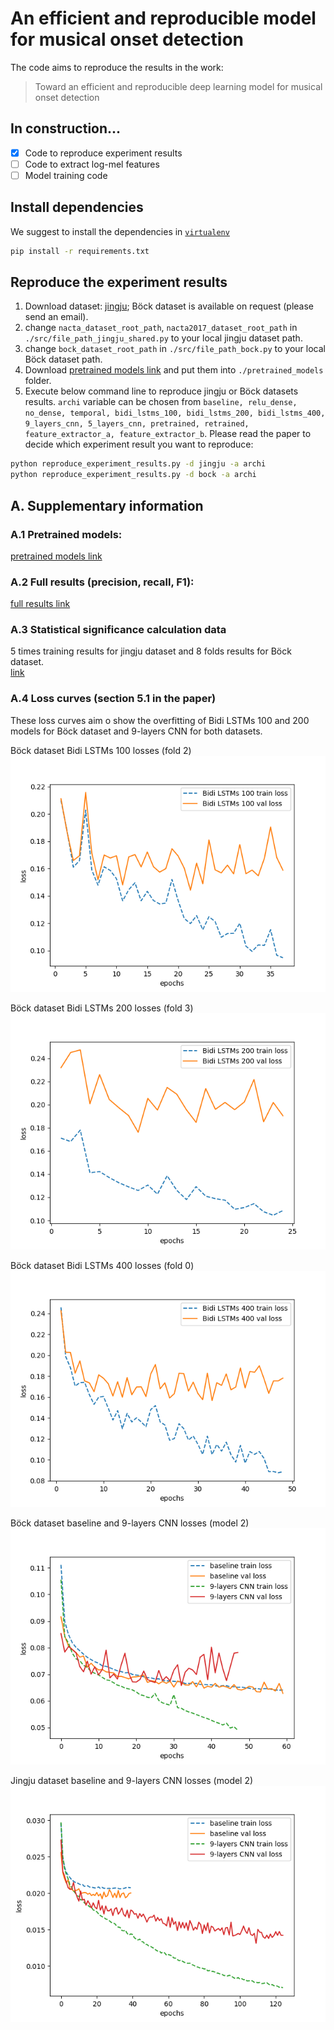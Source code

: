 # An efficient and reproducible model for musical onset detection

The code aims to reproduce the results in the work:
>Toward an efficient and reproducible deep learning model for musical onset detection
## In construction...
- [x] Code to reproduce experiment results
- [ ] Code to extract log-mel features
- [ ] Model training code
## Install dependencies
We suggest to install the dependencies in [`virtualenv`](https://virtualenv.pypa.io/en/stable/)
```bash
pip install -r requirements.txt
```
## Reproduce the experiment results
1. Download dataset: [jingju](https://drive.google.com/open?id=17mo5FuWyEHkCFRExKRLGXFcQk2n-jMEW); Böck dataset
is available on request (please send an email).
2. change `nacta_dataset_root_path`, `nacta2017_dataset_root_path` in `./src/file_path_jingju_shared.py` to
your local jingju dataset path.
3. change `bock_dataset_root_path` in `./src/file_path_bock.py` to your local Böck dataset path.
4. Download [pretrained models link](https://drive.google.com/open?id=1DFB53P4Fz_ixoVFd9fMpW7nvstaK_wuA) and put
them into `./pretrained_models` folder.
4. Execute below command line to reproduce jingju or Böck datasets results. `archi` variable can be 
chosen from `baseline, relu_dense, no_dense, temporal, bidi_lstms_100, bidi_lstms_200, bidi_lstms_400,
9_layers_cnn, 5_layers_cnn, pretrained, retrained, feature_extractor_a, feature_extractor_b`. Please
read the paper to decide which experiment result you want to reproduce:
```bash
python reproduce_experiment_results.py -d jingju -a archi  
python reproduce_experiment_results.py -d bock -a archi
```
## A. Supplementary information
### A.1 Pretrained models:
[pretrained models link](https://drive.google.com/open?id=1DFB53P4Fz_ixoVFd9fMpW7nvstaK_wuA)

### A.2 Full results (precision, recall, F1):
[full results link](https://drive.google.com/open?id=100RKdVYwsW_WDyd6aDs0YUic84hEdwBl)

### A.3 Statistical significance calculation data
5 times training results for jingju dataset and 8 folds results for Böck dataset.  
[link](https://drive.google.com/open?id=1B1SroQRdsqOjKexA6ICinr3hbPk_jkdZ)

### A.4 Loss curves (section 5.1 in the paper)
These loss curves aim o show the overfitting of Bidi LSTMs 100 and 200 models
 for Böck dataset and 9-layers CNN for both datasets.

Böck dataset Bidi LSTMs 100 losses (fold 2)
![bidi_lstms_100_Bock](figs/loss/bidi_lstms_100_bock.png)

Böck dataset Bidi LSTMs 200 losses (fold 3)
![bidi_lstms_200_Bock](figs/loss/bidi_lstms_200_bock.png)

Böck dataset Bidi LSTMs 400 losses (fold 0)
![bidi_lstms_200_Bock](figs/loss/bidi_lstms_400_bock.png)

Böck dataset baseline and 9-layers CNN losses (model 2)
![9-layers_CNN_and_baseline_bock](figs/loss/9-layers_CNN_bock.png)

Jingju dataset baseline and 9-layers CNN losses (model 2)
![9-layers_CNN_and_baseline_jingju](figs/loss/9-layers_CNN_jingju.png)
